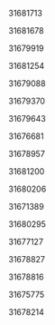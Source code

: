 31681713

31681678

31679919

31681254

31679088

31679370

31679643

31676681

31678957

31681200

31680206

31671389

31680295

31677127

31678827

31678816

31675775

31678214

